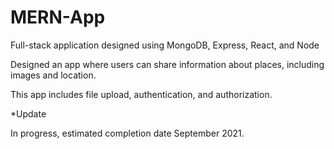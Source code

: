 # MERN-App
Full-stack application designed using MongoDB, Express, React, and Node

Designed an app where users can share information about places, including images and location.

This app includes file upload, authentication, and authorization.

*Update

In progress, estimated completion date September 2021.
